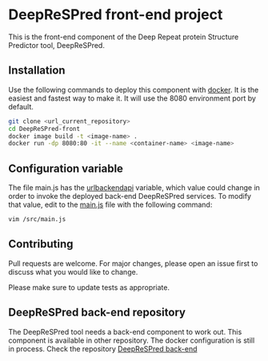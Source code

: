 # DeepReSPred front-end project

This is the front-end component of the Deep Repeat protein Structure Predictor tool, DeepReSPred.

## Installation

Use the following commands to deploy this component with  [docker](https://www.docker.com/). It is the easiest and fastest way to make it. It will use the 8080 environment port by default.

```bash
git clone <url_current_repository>
cd DeepReSPred-front
docker image build -t <image-name> .
docker run -dp 8080:80 -it --name <container-name> <image-name>
```

## Configuration variable

The file main.js has the [urlbackendapi]() variable, which value could change in order to invoke the deployed back-end DeepReSPred services. To modify that value, edit to the [main.js](https://github.com/SolangePalominoSol123/DeepReSPred-front/blob/main/src/main.js) file with the following command:

```bash
vim /src/main.js
```

## Contributing
Pull requests are welcome. For major changes, please open an issue first to discuss what you would like to change.

Please make sure to update tests as appropriate.

## DeepReSPred back-end repository

The DeepReSPred tool needs a back-end component to work out. This component is available in other repository. The docker configuration is still in process. Check the repository 
[DeepReSPred back-end](https://github.com/SolangePalominoSol123/DeepReSPred2-backend)
